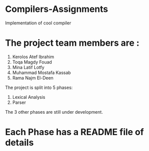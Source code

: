 # Compilers-Assignments
 
 Implementation of cool compiler

# The project team members are :
1. Kerolos Atef Ibrahim
2. Toqa Magdy Fouad
3. Mina Latif Lotfy
4. Muhammad Mostafa Kassab
5. Rama Najm El-Deen

 

The project is split into 5 phases:
1. Lexical Analysis
2. Parser


The 3 other phases are still under development.

# Each Phase has a README file of details


